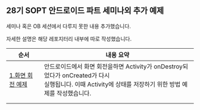 ## 28기 SOPT 안드로이드 파트 세미나외 추가 예제

세미나 혹은 OB 세션에서 다루지 못한 내용 추가했습니다.

자세한 설명은 해당 레포지터리 내부에 따로 작성했습니다.

| 순서                                                    | 내용 요약                                                    |
| ------------------------------------------------------- | ------------------------------------------------------------ |
| [1.화면 회전 예제](./tree/main/1.ScreenRotationExample) | 안드로이드에서 화면 회전을하면 Activity가 onDestroy되었다가 onCreated가 다시<br>실행됩니다. 이때 Activity에 상태를 저장하기 위한 방법 예제를 작성했습니다. |
|                                                         |                                                              |
|                                                         |                                                              |

